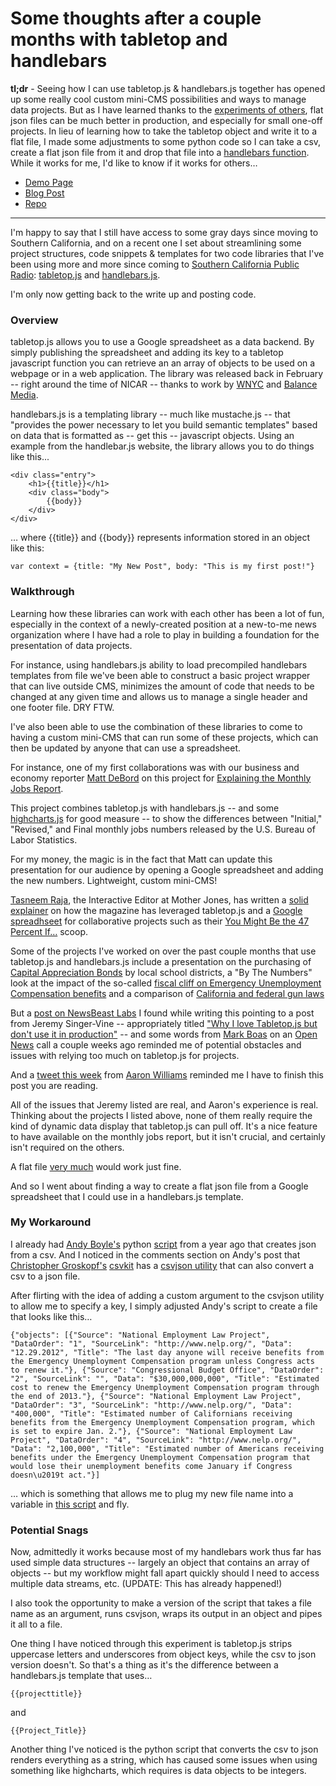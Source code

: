 # Some thoughts after a couple months with tabletop and handlebars

**tl;dr** - Seeing how I can use tabletop.js & handlebars.js together has opened up some really cool custom mini-CMS possibilities and ways to manage data projects. But as I have learned thanks to the [experiments of others](https://twitter.com/brianboyer/status/233201509842710528), flat json files can be much better in production, and especially for small one-off projects. In lieu of learning how to take the tabletop object and write it to a flat file, I made some adjustments to some python code so I can take a csv, create a flat json file from it and drop that file into a [handlebars function](https://gist.github.com/3230081). While it works for me, I'd like to know if it works for others…

- [Demo Page](http://projects.chrislkeller.com/snippets/ajax-handlebars/)
- [Blog Post](http://www.chrislkeller.com/display-data-from-a-flat-json-file-on-a-handl)
- [Repo](https://gist.github.com/3230081)

----

I'm happy to say that I still have access to some gray days since moving to Southern California, and on a recent one I set about streamlining some project structures, code snippets & templates for two code libraries that I've been using more and more since coming to [Southern California Public Radio](http://www.scpr.org/): [tabletop.js](https://github.com/jsoma/tabletop) and [handlebars.js](http://handlebarsjs.com/).

I'm only now getting back to the write up and posting code.

### Overview

tabletop.js allows you to use a Google spreadsheet as a data backend. By simply publishing the spreadsheet and adding its key to a tabletop javascript function you can retrieve an an array of objects to be used on a webpage or in a web application. The library was released back in February -- right around the time of NICAR -- thanks to work by [WNYC](http://datanews.tumblr.com/) and [Balance Media](http://www.builtbybalance.com/).

handlebars.js is a templating library -- much like mustache.js -- that "provides the power necessary to let you build semantic templates" based on data that is formatted as -- get this -- javascript objects. Using an example from the handlebar.js website, the library allows you to do things like this...

	<div class="entry">
		<h1>{{title}}</h1>
		<div class="body">
			{{body}}
		</div>
	</div>

… where {{title}} and {{body}} represents information stored in an object like this:

	var context = {title: "My New Post", body: "This is my first post!"}

### Walkthrough

Learning how these libraries can work with each other has been a lot of fun, especially in the context of a newly-created position at a new-to-me news organization where I have had a role to play in building a foundation for the presentation of data projects.

For instance, using handlebars.js ability to load precompiled handlebars templates from file we've been able to construct a basic project wrapper that can live outside CMS, minimizes the amount of code that needs to be changed at any given time and allows us to manage a single header and one footer file. DRY FTW.

I've also been able to use the combination of these libraries to come to having a custom mini-CMS that can run some of these projects, which can then be updated by anyone that can use a spreadsheet.

For instance, one of my first collaborations was with our business and economy reporter [Matt DeBord](http://www.scpr.org/about/people/staff/matthew-debord) on this project for [Explaining the Monthly Jobs Report](http://www.scpr.org/blogs/economy/2012/12/07/11444/november-job-report/).

This project combines tabletop.js with handlebars.js -- and some [highcharts.js](http://www.highcharts.com/) for good measure -- to show the differences between "Initial," "Revised," and Final monthly jobs numbers released by the U.S. Bureau of Labor Statistics.

For my money, the magic is in the fact that Matt can update this presentation for our audience by opening a Google spreadsheet and adding the new numbers. Lightweight, custom mini-CMS!

[Tasneem Raja](https://twitter.com/tasneemraja), the Interactive Editor at Mother Jones, has written a [solid explainer](http://www.ire.org/blog/on-the-road/2012/09/21/behind-story-mother-jones-and-47-percent/) on how the magazine has leveraged tabletop.js and a [Google spreadhseet](https://docs.google.com/spreadsheet/ccc?key=0AiK02J6OppqxdFVxTEJBLXpqcWZKNVJsRFFZdkNESGc#gid=0) for collaborative projects such as their [You Might Be the 47 Percent If…](http://www.motherjones.com/politics/2012/09/charts-47-percent-romney-tax-data) scoop.

Some of the projects I've worked on over the past couple months that use tabletop.js and handlebars.js include a presentation on the purchasing of [Capital Appreciation Bonds](http://projects.scpr.org/static/interactives/capital-appreciation-bonds/) by local school districts, a "By The Numbers" look at the impact of the so-called [fiscal cliff on Emergency Unemployment Compensation benefits](http://projects.scpr.org/static/interactives/unemployment-compensation/) and a comparison of [California and federal gun laws](http://projects.scpr.org/static/charts/gun-laws/)

But a [post on NewsBeast Labs](http://newsbeastlabs.tumblr.com/post/37641296435/google-docs-miso-powered-apps-a-note-on) I found while writing this pointing to a post from Jeremy Singer-Vine  -- appropriately titled ["Why I love Tabletop.js but don't use it in production"](https://gist.github.com/3295633) -- and some words from [Mark Boas](https://twitter.com/maboa) on an [Open News](http://www.mozillaopennews.org/) call a couple weeks ago reminded me of potential obstacles and issues with relying too much on tabletop.js for projects.

And a [tweet this week](https://twitter.com/aboutaaron/status/289469005008338945) from [Aaron Williams](https://twitter.com/aboutaaron) reminded me I have to finish this post you are reading.

All of the issues that Jeremy listed are real, and Aaron's experience is real. Thinking about the projects I listed above, none of them really require the kind of dynamic data display that tabletop.js can pull off. It's a nice feature to have available on the monthly jobs report, but it isn't crucial, and certainly isn't required on the others.

A flat file [very much](https://docs.google.com/presentation/embed?id=1IybYcc0eVL-Rchm7lEQNwrM-AHRfr_M8ewfGYYNjeu8&start=false&loop=false&delayms=3000#slide=id.p) would work just fine.

And so I went about finding a way to create a flat json file from a Google spreadsheet that I could use in a handlebars.js template.

### My Workaround

I already had [Andy Boyle's](https://twitter.com/andymboyle) python [script](http://www.andymboyle.com/2011/11/02/quick-csv-to-json-parser-in-python/) from a year ago that creates json from a csv. And I noticed in the comments section on Andy's post that [Christopher Groskopf's](https://twitter.com/onyxfish) [csvkit](http://csvkit.readthedocs.org/en/latest/) has a [csvjson utility](http://csvkit.readthedocs.org/en/latest/scripts/csvjson.html) that can also convert a csv to a json file.

After flirting with the idea of adding a custom argument to the csvjson utility to allow me to specify a key, I simply adjusted Andy's script to create a file that looks like this…

	{"objects": [{"Source": "National Employment Law Project", "DataOrder": "1", "SourceLink": "http://www.nelp.org/", "Data": "12.29.2012", "Title": "The last day anyone will receive benefits from the Emergency Unemployment Compensation program unless Congress acts to renew it."}, {"Source": "Congressional Budget Office", "DataOrder": "2", "SourceLink": "", "Data": "$30,000,000,000", "Title": "Estimated cost to renew the Emergency Unemployment Compensation program through the end of 2013."}, {"Source": "National Employment Law Project", "DataOrder": "3", "SourceLink": "http://www.nelp.org/", "Data": "400,000", "Title": "Estimated number of Californians receiving benefits from the Emergency Unemployment Compensation program, which is set to expire Jan. 2."}, {"Source": "National Employment Law Project", "DataOrder": "4", "SourceLink": "http://www.nelp.org/", "Data": "2,100,000", "Title": "Estimated number of Americans receiving benefits under the Emergency Unemployment Compensation program that would lose their unemployment benefits come January if Congress doesn\u2019t act."}]

… which is something that allows me to plug my new file name into a variable in [this script](https://gist.github.com/raw/3230081/31abdbfb3f4746f8fb761d196dcfa81cdd38184d/data-script.js) and fly.

### Potential Snags

Now, admittedly it works because most of my handlebars work thus far has used simple data structures -- largely an object that contains an array of objects -- but my workflow might fall apart quickly should I need to access multiple data streams, etc. (UPDATE: This has already happened!)

I also took the opportunity to make a version of the script that takes a file name as an argument, runs csvjson, wraps its output in an object and pipes it all to a file.

One thing I have noticed through this experiment is tabletop.js strips uppercase letters and underscores from object keys, while the csv to json version doesn't. So that's a thing as it's the difference between a handlebars.js template that uses…

	{{projecttitle}}

and

	{{Project_Title}}

Another thing I've noticed is the python script that converts the csv to json renders everything as a string, which has caused some issues when using something like highcharts, which requires is data objects to be integers.
